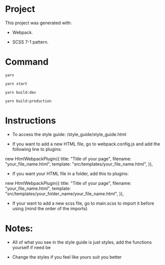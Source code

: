# Project

This project was generated with:

- Webpack.

- SCSS 7-1 pattern.

# Command

`yarn`

`yarn start`

`yarn build:dev`

`yarn build:production`

# Instructions

- To access the style guide: /style_guide/style_guide.html

- If you want to add a new HTML file, go to webpack.config.js and add the following line to plugins:

new HtmlWebpackPlugin({
  title: "Title of your page",
  filename: "your_file_name.html",
  template: "src/templates/your_file_name.html",
}),

- If you want your HTML file in a folder, add this to plugins:

new HtmlWebpackPlugin({
  title: "Title of your page",
  filename: "your_file_name.html",
  template: "src/templates/your_folder_name/your_file_name.html",
}),

- If your want to add a new scss file, go to main.scss to import it before using (mind the order of the imports)

# Notes:

- All of what you see in the style guide is just styles, add the functions yourself if need be

- Change the styles if you feel like yours suit you better
